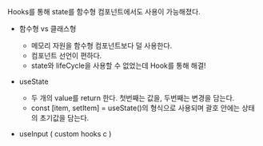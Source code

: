 Hooks를 통해 state를 함수형 컴포넌트에서도 사용이 가능해졌다.

- 함수형 vs 클래스형
  - 메모리 자원을 함수형 컴포넌트보다 덜 사용한다.
  - 컴포넌트 선언이 편하다.
  - state와 lifeCycle을 사용할 수 없었는데 Hook를 통해 해결!

- useState 
  - 두 개의 value를 return 한다. 첫번째는 값을, 두번째는 변경을 담는다. 
  - const [item, setItem] = useState()의 형식으로 사용되며 괄호 안에는 상태의 초기값을 담는다.

- useInput ( custom hooks 	 c  )